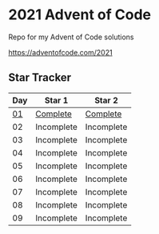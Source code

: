 # 2021 Advent of Code

Repo for my Advent of Code solutions

https://adventofcode.com/2021

## Star Tracker

| Day | Star 1 | Star 2 |
| --- | ------ | ------ |
| [01](https://adventofcode.com/2021/day/1) | [Complete](/day01/part1.py) | [Complete](/day01/part1.py) |
| 02 | Incomplete | Incomplete |
| 03 | Incomplete | Incomplete |
| 04 | Incomplete | Incomplete |
| 05 | Incomplete | Incomplete |
| 06 | Incomplete | Incomplete |
| 07 | Incomplete | Incomplete |
| 08 | Incomplete | Incomplete |
| 09 | Incomplete | Incomplete |